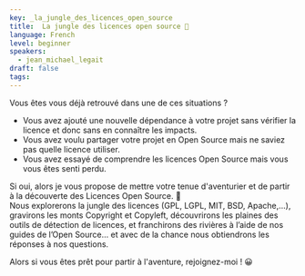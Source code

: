 ```yaml
---
key: _la_jungle_des_licences_open_source
title:  La jungle des licences open source 🤠
language: French
level: beginner
speakers:
  - jean_michael_legait
draft: false
tags:
---
```

Vous êtes vous déjà retrouvé dans une de ces situations ?
* Vous avez ajouté une nouvelle dépendance à votre projet sans vérifier la licence et donc sans en connaître les impacts.
* Vous avez voulu partager votre projet en Open Source mais ne saviez pas quelle licence utiliser.
* Vous avez essayé de comprendre les licences Open Source mais vous vous êtes senti perdu.

Si oui, alors je vous propose de mettre votre tenue d'aventurier et de partir à la découverte des Licences Open Source. 🤠  
Nous explorerons la jungle des licences (GPL, LGPL, MIT, BSD, Apache,...), gravirons les monts Copyright et Copyleft, découvrirons les plaines des outils de détection de licences, et franchirons des rivières à l’aide de nos guides de l’Open Source… et avec de la chance nous obtiendrons les réponses à nos questions.

Alors si vous êtes prêt pour partir à l'aventure, rejoignez-moi ! 😀


